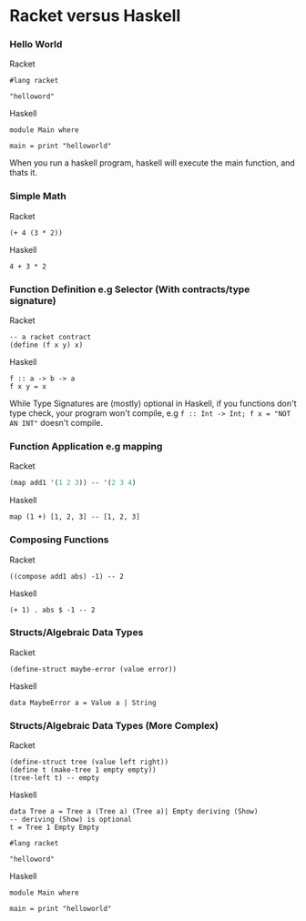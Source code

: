 # Racket versus Haskell

### Hello World
Racket
```racket
#lang racket

"helloword"
```
Haskell
```
module Main where

main = print "helloworld"
```
When you run a haskell program, haskell will execute the main function, and
thats it.

### Simple Math
Racket
```racket
(+ 4 (3 * 2))
```
Haskell
```
4 + 3 * 2
```

### Function Definition e.g Selector (With contracts/type signature)

Racket
```racket
-- a racket contract
(define (f x y) x)
```
Haskell
```
f :: a -> b -> a
f x y = x
```
While Type Signatures are (mostly) optional in Haskell, if you functions don't
type check, your program won't compile, e.g `f :: Int -> Int; f x = "NOT AN INT"` doesn't compile.
### Function Application e.g mapping

Racket
```scheme
(map add1 '(1 2 3)) -- '(2 3 4)
```
Haskell
```
map (1 +) [1, 2, 3] -- [1, 2, 3]
```

### Composing Functions

Racket
```racket
((compose add1 abs) -1) -- 2
```
Haskell
```
(+ 1) . abs $ -1 -- 2
```

### Structs/Algebraic Data Types

Racket
```racket
(define-struct maybe-error (value error))
```

Haskell
```
data MaybeError a = Value a | String
```

### Structs/Algebraic Data Types (More Complex)


Racket
```racket
(define-struct tree (value left right))
(define t (make-tree 1 empty empty))
(tree-left t) -- empty
```
Haskell
```
data Tree a = Tree a (Tree a) (Tree a)| Empty deriving (Show) 
-- deriving (Show) is optional
t = Tree 1 Empty Empty
```

```racket
#lang racket

"helloword"
```
Haskell
```
module Main where

main = print "helloworld"
```
